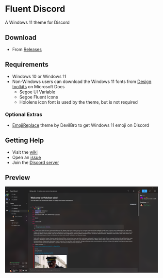 # Fluent Discord
A Windows 11 theme for Discord

## Download
* From [Releases](https://github.com/TakosThings/Fluent-Discord/releases/latest)

## Requirements
* Windows 10 or Windows 11
* Non-Windows users can download the Windows 11 fonts from [Design toolkits](https://docs.microsoft.com/en-gb/windows/apps/design/downloads/#fonts) on Microsoft Docs
  * Segoe UI Variable
  * Segoe Fluent Icons
  * Hololens icon font is used by the theme, but is not required
### Optional Extras
* [EmojiReplace](https://betterdiscord.app/theme/EmojiReplace) theme by DevilBro to get Windows 11 emoji on Discord

## Getting Help
* Visit the [wiki](https://github.com/TakosThings/Fluent-Discord/wiki)
* Open an [issue](https://github.com/TakosThings/Fluent-Discord/issues)
* Join the [Discord server](https://discord.gg/ZYrCacRuez)

## Preview
![Preview](/images/ui-0.0.13.png)

